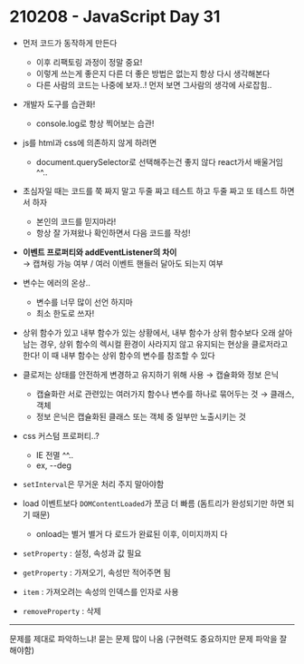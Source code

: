 # 210208 - JavaScript Day 31

- 먼저 코드가 동작하게 만든다
  - 이후 리팩토링 과정이 정말 중요!
  - 이렇게 쓰는게 좋은지 다른 더 좋은 방법은 없는지 항상 다시 생각해본다
  - 다른 사람의 코드는 나중에 보자..! 먼저 보면 그사람의 생각에 사로잡힘..
- 개발자 도구를 습관화!
  - console.log로 항상 찍어보는 습관!

- js를 html과 css에 의존하지 않게 하려면 
  - document.querySelector로 선택해주는건 좋지 않다 react가서 배울거임 ^^..

- 초심자일 때는 코드를 쭉 짜지 말고 두줄 짜고 테스트 하고 두줄 짜고 또 테스트 하면서 하자
  - 본인의 코드를 믿지마라!
  - 항상 잘 가져왔나 확인하면서 다음 코드를 작성!

- **이벤트 프로퍼티와 addEventListener의 차이**  
  &#8594; 캡쳐링 가능 여부 / 여러 이벤트 핸들러 달아도 되는지 여부

- 변수는 에러의 온상..
  - 변수를 너무 많이 선언 하지마 
  - 최소 한도로 쓰자!

- 상위 함수가 있고 내부 함수가 있는 상황에서, 내부 함수가 상위 함수보다 오래 살아남는 경우, 상위 함수의 렉시컬 환경이 사라지지 않고 유지되는 현상을 클로저라고 한다! 이 때 내부 함수는 상위 함수의 변수를 참조할 수 있다 

- 클로저는 상태를 안전하게 변경하고 유지하기 위해 사용 &#8594; 캡슐화와 정보 은닉
  - 캡슐화란 서로 관련있는 여러가지 함수나 변수를 하나로 묶어두는 것 &#8594; 클래스, 객체
  - 정보 은닉은 캡슐화된 클래스 또는 객체 중 일부만 노출시키는 것 

- css 커스텀 프로퍼티..? 
  - IE 전멸 ^^.. 
  - ex, --deg

- `setInterval`은 무거운 처리 주지 말아야함 

- load 이벤트보다 `DOMContentLoaded`가 쪼금 더 빠름 (돔트리가 완성되기만 하면 되기 때문) 
  - onload는 별거 별거 다 로드가 완료된 이후, 이미지까지 다

- `setProperty` : 설정, 속성과 값 필요
- `getProperty` : 가져오기, 속성만 적어주면 됨
- `item` : 가져오려는 속성의 인덱스를 인자로 사용
- `removeProperty` : 삭제

---

문제를 제대로 파악하느냐! 묻는 문제 많이 나옴 (구현력도 중요하지만 문제 파악을 잘 해야함)


